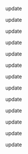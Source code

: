 update

update

update

update

update

update

update

update

update

update

update

update

update

